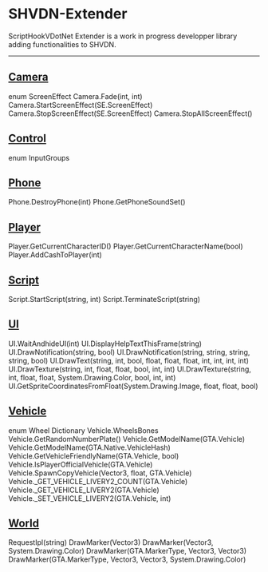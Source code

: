 # SHVDN-Extender

ScriptHookVDotNet Extender is a work in progress developper library adding functionalities to SHVDN.

---

[Camera](https://github.com/Bob74/SHVDN-Extender/blob/master/Docs/Camera.md)
---
enum ScreenEffect
Camera.Fade(int, int)
Camera.StartScreenEffect(SE.ScreenEffect)
Camera.StopScreenEffect(SE.ScreenEffect)
Camera.StopAllScreenEffect()

[Control](https://github.com/Bob74/SHVDN-Extender/blob/master/Docs/Control.md)
---
enum InputGroups

[Phone](https://github.com/Bob74/SHVDN-Extender/blob/master/Docs/Phone.md)
---
Phone.DestroyPhone(int)
Phone.GetPhoneSoundSet()

[Player](https://github.com/Bob74/SHVDN-Extender/blob/master/Docs/Player.md)
---
Player.GetCurrentCharacterID()
Player.GetCurrentCharacterName(bool)
Player.AddCashToPlayer(int)

[Script](https://github.com/Bob74/SHVDN-Extender/blob/master/Docs/Script.md)
---
Script.StartScript(string, int)
Script.TerminateScript(string)

[UI](https://github.com/Bob74/SHVDN-Extender/blob/master/Docs/UI.md)
---
UI.WaitAndhideUI(int)
UI.DisplayHelpTextThisFrame(string)
UI.DrawNotification(string, bool)
UI.DrawNotification(string, string, string, string, bool)
UI.DrawText(string, int, bool, float, float, float, int, int, int, int)
UI.DrawTexture(string, int, float, float, bool, int, int)
UI.DrawTexture(string, int, float, float, System.Drawing.Color, bool, int, int)
UI.GetSpriteCoordinatesFromFloat(System.Drawing.Image, float, float, bool)

[Vehicle](https://github.com/Bob74/SHVDN-Extender/blob/master/Docs/Vehicle.md)
---
enum Wheel
Dictionary Vehicle.WheelsBones
Vehicle.GetRandomNumberPlate()
Vehicle.GetModelName(GTA.Vehicle)
Vehicle.GetModelName(GTA.Native.VehicleHash)
Vehicle.GetVehicleFriendlyName(GTA.Vehicle, bool)
Vehicle.IsPlayerOfficialVehicle(GTA.Vehicle)
Vehicle.SpawnCopyVehicle(Vector3, float, GTA.Vehicle)
Vehicle._GET_VEHICLE_LIVERY2_COUNT(GTA.Vehicle)
Vehicle._GET_VEHICLE_LIVERY2(GTA.Vehicle)
Vehicle._SET_VEHICLE_LIVERY2(GTA.Vehicle, int)

[World](https://github.com/Bob74/SHVDN-Extender/blob/master/Docs/World.md)
---
RequestIpl(string)
DrawMarker(Vector3)
DrawMarker(Vector3, System.Drawing.Color)
DrawMarker(GTA.MarkerType, Vector3, Vector3)
DrawMarker(GTA.MarkerType, Vector3, Vector3, System.Drawing.Color)

